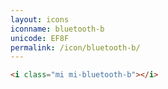 ```yaml
---
layout: icons
iconname: bluetooth-b
unicode: EF8F
permalink: /icon/bluetooth-b/
---
```


``` html
<i class="mi mi-bluetooth-b"></i>
```
